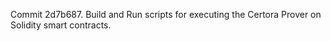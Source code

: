 Commit 2d7b687.                    Build and Run scripts for executing the Certora Prover on Solidity smart contracts.
